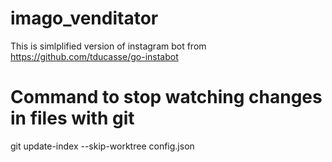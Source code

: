 # imago_venditator

This is simlplified version of instagram bot from https://github.com/tducasse/go-instabot

# Command to stop watching changes in files with git
git update-index --skip-worktree config.json 
